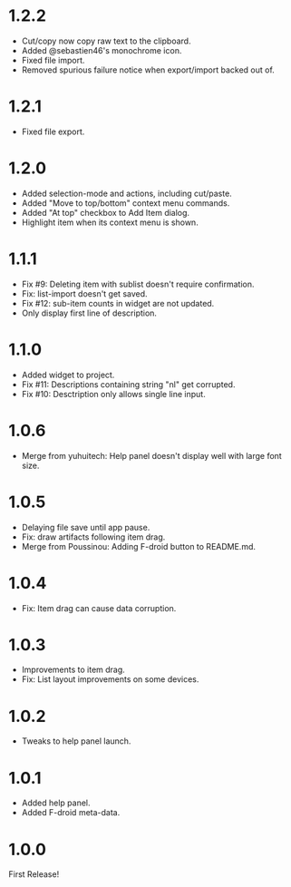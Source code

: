 # 1.2.2
* Cut/copy now copy raw text to the clipboard.
* Added @sebastien46's monochrome icon.
* Fixed file import.
* Removed spurious failure notice when export/import backed out of.

# 1.2.1
* Fixed file export.

# 1.2.0
* Added selection-mode and actions, including cut/paste.
* Added "Move to top/bottom" context menu commands.
* Added "At top" checkbox to Add Item dialog.
* Highlight item when its context menu is shown.

# 1.1.1
* Fix #9: Deleting item with sublist doesn't require confirmation.
* Fix: list-import doesn't get saved.
* Fix #12: sub-item counts in widget are not updated.
* Only display first line of description.

# 1.1.0
* Added widget to project.
* Fix #11: Descriptions containing string "nl" get corrupted.
* Fix #10: Desctription only allows single line input.

# 1.0.6
* Merge from yuhuitech: Help panel doesn't display well with large font size.

# 1.0.5
* Delaying file save until app pause.
* Fix: draw artifacts following item drag.
* Merge from Poussinou: Adding F-droid button to README.md.

# 1.0.4
* Fix: Item drag can cause data corruption.

# 1.0.3
* Improvements to item drag.
* Fix: List layout improvements on some devices.

# 1.0.2
* Tweaks to help panel launch.

# 1.0.1
* Added help panel.
* Added F-droid meta-data.

# 1.0.0
First Release!

